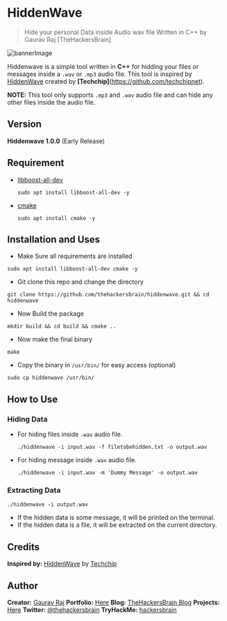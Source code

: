 # HiddenWave
> Hide your personal Data inside Audio wav file
> Written in C++ by Gaurav Raj \[TheHackersBrain\]

![bannerImage](https://raw.githubusercontent.com/thehackersbrain/thehackersbrain.github.io/master/images/joker/hiddenwave.png)

Hiddenwave is a simple tool written in **C++** for hidding your files or messages inside a `.wav` or `.mp3` audio file. This tool is inspired by [HiddenWave](https://github.com/techchipnet/HiddenWave) created by **[Techchip]**(https://github.com/techchipnet).

**NOTE:** This tool only supports `.mp3` and `.wav` audio file and can hide any other files inside the audio file.

## Version
**Hiddenwave 1.0.0** \(Early Release\)

## Requirement
- [libboost-all-dev](https://packages.debian.org/search?keywords=libboost-all-dev)
    ```
    sudo apt install libboost-all-dev -y
    ```
- [cmake](https://cmake.org/)
    ```
    sudo apt install cmake -y
    ```

## Installation and Uses
- Make Sure all requirements are installed
```
sudo apt install libboost-all-dev cmake -y
```
- Git clone this repo and change the directory
```
git clone https://github.com/thehackersbrain/hiddenwave.git && cd hiddenwave
```
- Now Build the package
```
mkdir build && cd build && cmake ..
```
- Now make the final binary
```
make
```
- Copy the binary in `/usr/bin/` for easy access \(optional\)
```
sudo cp hiddenwave /usr/bin/
```

## How to Use

### Hiding Data
- For hiding files inside `.wav` audio file.
    ```
    ./hiddenwave -i input.wav -f filetobehidden.txt -o output.wav
    ```
- For hiding message inside `.wav` audio file.
    ```
    ./hiddenwave -i input.wav -m 'Dummy Message' -o output.wav
    ```

### Extracting Data

```
./hiddenwave -i output.wav
```
- If the hidden data is some message, it will be printed on the terminal.
- If the hidden data is a file, it will be extracted on the current directory.

## Credits
**Inspired by:** [HiddenWave](https://github.com/techchipnet/HiddenWave) by [Techchip](https://github.com/techchipnet)

## Author
**Creator:** [Gaurav Raj](https://github.com/thehackersbrain/)
**Portfolio:** [Here](https://thehackersbrain.github.io/)
**Blog:** [TheHackersBrain Blog](https://thehackersbrain.pythonanywhere.com)
**Projects:** [Here](https://github.com/thehackersbrain?tab=repositories)
**Twitter:** [@thehackersbrain](https://twitter.com/thehackersbrain)
**TryHackMe:** [hackersbrain](https://tryhackme.com/p/hackersbrain)

